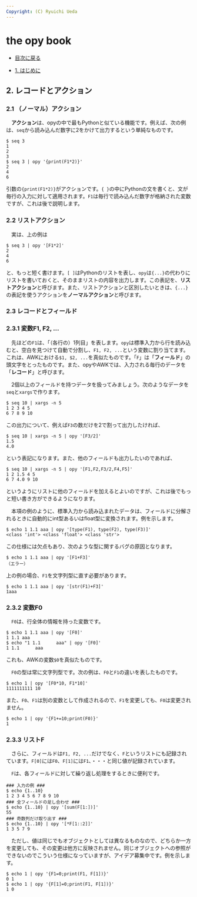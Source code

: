 ```yaml
---
Copyright: (C) Ryuichi Ueda
---
```


# the opy book


* [目次に戻る](/?page=opy_book)

* [1. はじめに](/?page=opy_intro)

## 2. レコードとアクション

### 2.1 （ノーマル）アクション

　**アクション**は、opyの中で最もPythonと似ている機能です。例えば、次の例は、`seq`から読み込んだ数字に2をかけて出力するという単純なものです。

```
$ seq 3
1
2
3
$ seq 3 | opy '{print(F1*2)}'
2
4
6
```

引数の`{print(F1*2)}`がアクションです。`{ }`の中にPythonの文を書くと、文が毎行の入力に対して適用されます。`F1`は毎行で読み込んだ数字が格納された変数ですが、これは後で説明します。

### 2.2 リストアクション

　実は、上の例は

```
$ seq 3 | opy '[F1*2]'
2
4
6
```

と、もっと短く書けます。`[ ]`はPythonのリストを表し、`opy`は`{...}`の代わりにリストを書いておくと、そのままリストの内容を出力します。この表記を、**リストアクション**と呼びます。また、リストアクションと区別したいときは、`{...}`の表記を使うアクションを**ノーマルアクション**と呼びます。


### 2.3 レコードとフィールド

### 2.3.1 変数F1, F2, ...

　先ほどの`F1`は、「（各行の）1列目」を表します。`opy`は標準入力から行を読み込むと、空白を見つけて自動で分割し、`F1, F2, ...`という変数に割り当てます。これは、AWKにおける`$1, $2, ...`を真似たものです。「`F`」は「**フィールド**」の頭文字をとったものです。また、opyやAWKでは、入力される毎行のデータを「**レコード**」と呼びます。


　2個以上のフィールドを持つデータを扱ってみましょう。次のようなデータを`seq`と`xargs`で作ります。

```
$ seq 10 | xargs -n 5
1 2 3 4 5
6 7 8 9 10
```

この出力について、例えば`F3`の数だけを2で割って出力したければ、

```
$ seq 10 | xargs -n 5 | opy '[F3/2]'
1.5
4.0
```

という表記になります。また、他のフィールドも出力したいのであれば、

```
$ seq 10 | xargs -n 5 | opy '[F1,F2,F3/2,F4,F5]'
1 2 1.5 4 5
6 7 4.0 9 10
```

というようにリストに他のフィールドを加えるとよいのですが、これは後でもっと短い書き方ができるようになります。

　本項の例のように、標準入力から読み込まれたデータは、フィールドに分解されるときに自動的にint型あるいはfloat型に変換されます。例を示します。

```
$ echo 1 1.1 aaa | opy '[type(F1), type(F2), type(F3)]' 
<class 'int'> <class 'float'> <class 'str'>
```

この仕様には欠点もあり、次のような型に関するバグの原因となります。

```
$ echo 1 1.1 aaa | opy '[F1+F3]'
（エラー）
```

上の例の場合、`F1`を文字列型に直す必要があります。

```
$ echo 1 1.1 aaa | opy '[str(F1)+F3]'
1aaa
```

### 2.3.2 変数F0

　`F0`は、行全体の情報を持った変数です。

```
$ echo 1 1.1 aaa | opy '[F0]'
1 1.1 aaa
$ echo "1 1.1      aaa" | opy '[F0]'
1 1.1      aaa
```

これも、AWKの変数`$0`を真似たものです。


　`F0`の型は常に文字列型です。次の例は、`F0`と`F1`の違いを表したものです。

```
$ echo 1 | opy '[F0*10, F1*10]'
1111111111 10
```

また、`F0`、`F1`は別の変数として作成されるので、`F1`を変更しても、`F0`は変更されません。

```
$ echo 1 | opy '{F1+=10;print(F0)}'
1
```

### 2.3.3 リストF

　さらに、フィールドは`F1, F2, ...`だけでなく、`F`というリストにも記録されています。`F[0]`には`F0`、`F[1]`には`F1`、・・・と同じ値が記録されています。

　`F`は、各フィールドに対して繰り返し処理をするときに便利です。

```
### 入力の例 ###
$ echo {1..10} 
1 2 3 4 5 6 7 8 9 10
### 全フィールドの足し合わせ ###
$ echo {1..10} | opy '[sum(F[1:])]'
55
### 奇数列だけ取り出す ###
$ echo {1..10} | opy '[*F[1::2]]'
1 3 5 7 9
```


　ただし、値は同じでもオブジェクトとしては異なるものなので、どちらか一方を変更しても、その変更は他方に反映されません。同じオブジェクトへの参照ができないのでこういう仕様になっていますが、アイデア募集中です。例を示します。

```
$ echo 1 | opy '{F1=0;print(F1, F[1])}'
0 1
$ echo 1 | opy '{F[1]=0;print(F1, F[1])}'
1 0
```



